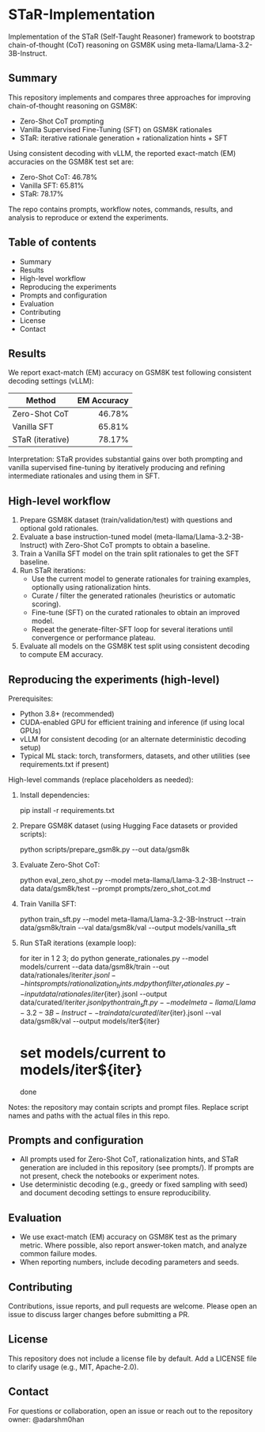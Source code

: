 # STaR-Implementation

Implementation of the STaR (Self-Taught Reasoner) framework to bootstrap chain-of-thought (CoT) reasoning on GSM8K using meta-llama/Llama-3.2-3B-Instruct.

## Summary

This repository implements and compares three approaches for improving chain-of-thought reasoning on GSM8K:

- Zero-Shot CoT prompting
- Vanilla Supervised Fine-Tuning (SFT) on GSM8K rationales
- STaR: iterative rationale generation + rationalization hints + SFT

Using consistent decoding with vLLM, the reported exact-match (EM) accuracies on the GSM8K test set are:

- Zero-Shot CoT: 46.78%
- Vanilla SFT: 65.81%
- STaR: 78.17%

The repo contains prompts, workflow notes, commands, results, and analysis to reproduce or extend the experiments.

## Table of contents

- Summary
- Results
- High-level workflow
- Reproducing the experiments
- Prompts and configuration
- Evaluation
- Contributing
- License
- Contact

## Results

We report exact-match (EM) accuracy on GSM8K test following consistent decoding settings (vLLM):

| Method | EM Accuracy |
|--------|-------------:|
| Zero-Shot CoT | 46.78% |
| Vanilla SFT | 65.81% |
| STaR (iterative) | 78.17% |

Interpretation: STaR provides substantial gains over both prompting and vanilla supervised fine-tuning by iteratively producing and refining intermediate rationales and using them in SFT.

## High-level workflow

1. Prepare GSM8K dataset (train/validation/test) with questions and optional gold rationales.
2. Evaluate a base instruction-tuned model (meta-llama/Llama-3.2-3B-Instruct) with Zero-Shot CoT prompts to obtain a baseline.
3. Train a Vanilla SFT model on the train split rationales to get the SFT baseline.
4. Run STaR iterations:
   - Use the current model to generate rationales for training examples, optionally using rationalization hints.
   - Curate / filter the generated rationales (heuristics or automatic scoring).
   - Fine-tune (SFT) on the curated rationales to obtain an improved model.
   - Repeat the generate-filter-SFT loop for several iterations until convergence or performance plateau.
5. Evaluate all models on the GSM8K test split using consistent decoding to compute EM accuracy.

## Reproducing the experiments (high-level)

Prerequisites:

- Python 3.8+ (recommended)
- CUDA-enabled GPU for efficient training and inference (if using local GPUs)
- vLLM for consistent decoding (or an alternate deterministic decoding setup)
- Typical ML stack: torch, transformers, datasets, and other utilities (see requirements.txt if present)

High-level commands (replace placeholders as needed):

1. Install dependencies:

   pip install -r requirements.txt

2. Prepare GSM8K dataset (using Hugging Face datasets or provided scripts):

   python scripts/prepare_gsm8k.py --out data/gsm8k

3. Evaluate Zero-Shot CoT:

   python eval_zero_shot.py --model meta-llama/Llama-3.2-3B-Instruct --data data/gsm8k/test --prompt prompts/zero_shot_cot.md

4. Train Vanilla SFT:

   python train_sft.py --model meta-llama/Llama-3.2-3B-Instruct --train data/gsm8k/train --val data/gsm8k/val --output models/vanilla_sft

5. Run STaR iterations (example loop):

   for iter in 1 2 3; do
     python generate_rationales.py --model models/current --data data/gsm8k/train --out data/rationales/iter${iter}.jsonl --hints prompts/rationalization_hints.md
     python filter_rationales.py --input data/rationales/iter${iter}.jsonl --output data/curated/iter${iter}.jsonl
     python train_sft.py --model meta-llama/Llama-3.2-3B-Instruct --train data/curated/iter${iter}.jsonl --val data/gsm8k/val --output models/iter${iter}
     # set models/current to models/iter${iter}
   done

Notes: the repository may contain scripts and prompt files. Replace script names and paths with the actual files in this repo.

## Prompts and configuration

- All prompts used for Zero-Shot CoT, rationalization hints, and STaR generation are included in this repository (see prompts/). If prompts are not present, check the notebooks or experiment notes.
- Use deterministic decoding (e.g., greedy or fixed sampling with seed) and document decoding settings to ensure reproducibility.

## Evaluation

- We use exact-match (EM) accuracy on GSM8K test as the primary metric. Where possible, also report answer-token match, and analyze common failure modes.
- When reporting numbers, include decoding parameters and seeds.

## Contributing

Contributions, issue reports, and pull requests are welcome. Please open an issue to discuss larger changes before submitting a PR.

## License

This repository does not include a license file by default. Add a LICENSE file to clarify usage (e.g., MIT, Apache-2.0).

## Contact

For questions or collaboration, open an issue or reach out to the repository owner: @adarshm0han
